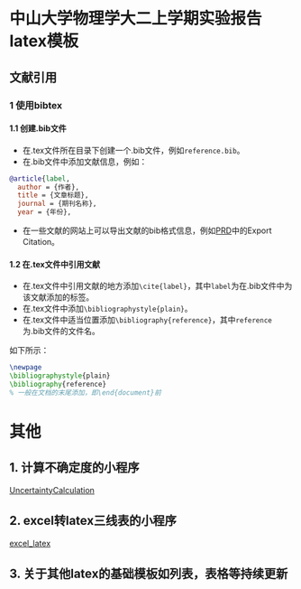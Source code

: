 # 中山大学物理学大二上学期实验报告latex模板



## 文献引用



### 1 使用bibtex

#### 1.1 创建.bib文件
* 在.tex文件所在目录下创建一个.bib文件，例如`reference.bib`。
* 在.bib文件中添加文献信息，例如：

```bib
@article{label,
  author = {作者},
  title = {文章标题},
  journal = {期刊名称},
  year = {年份},
```
* 在一些文献的网站上可以导出文献的bib格式信息，例如[PRD](https://link.aps.org/doi/10.1103/PhysRevD.81.033005)中的Export Citation。

#### 1.2 在.tex文件中引用文献
* 在.tex文件中引用文献的地方添加`\cite{label}`，其中`label`为在.bib文件中为该文献添加的标签。
* 在.tex文件中添加`\bibliographystyle{plain}`。
* 在.tex文件中适当位置添加`\bibliography{reference}`，其中`reference`为.bib文件的文件名。

如下所示：

```tex
\newpage
\bibliographystyle{plain}
\bibliography{reference}
% 一般在文档的末尾添加，即\end{document}前
```

# 其他



## 1. 计算不确定度的小程序

[UncertaintyCalculation](https://github.com/adnxuic/UncertaintyCalculation)

## 2. excel转latex三线表的小程序

[excel_latex](https://github.com/adnxuic/excel_latex)

## 3. 关于其他latex的基础模板如列表，表格等持续更新
